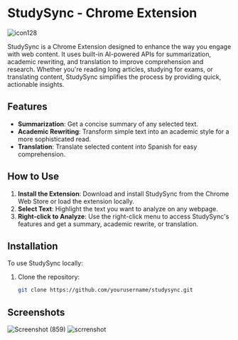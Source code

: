 # StudySync - Chrome Extension

![icon128](https://github.com/user-attachments/assets/fb8efe37-64a3-498c-ad74-caf35c8dcb02)

StudySync is a Chrome Extension designed to enhance the way you engage with web content. It uses built-in AI-powered APIs for summarization, academic rewriting, and translation to improve comprehension and research. Whether you're reading long articles, studying for exams, or translating content, StudySync simplifies the process by providing quick, actionable insights.

## Features
- **Summarization**: Get a concise summary of any selected text.
- **Academic Rewriting**: Transform simple text into an academic style for a more sophisticated read.
- **Translation**: Translate selected content into Spanish for easy comprehension.

## How to Use
1. **Install the Extension**: Download and install StudySync from the Chrome Web Store or load the extension locally.
2. **Select Text**: Highlight the text you want to analyze on any webpage.
3. **Right-click to Analyze**: Use the right-click menu to access StudySync's features and get a summary, academic rewrite, or translation.

## Installation
To use StudySync locally:
1. Clone the repository:
   ```bash
   git clone https://github.com/yourusername/studysync.git

## Screenshots


![Screenshot (859)](https://github.com/user-attachments/assets/c93fa424-b1f3-4f4f-ba8f-ec10c1213cb5)
![scrrenshot](https://github.com/user-attachments/assets/dc2922fe-688c-491a-a4f5-02dc27ded70b)
